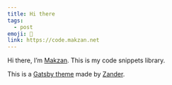 ```yaml
---
title: Hi there
tags:
  - post
emoji: 👋
link: https://code.makzan.net
---
```


Hi there, I’m [Makzan](https://makzan.net). This is my code snippets library.

This is a [Gatsby theme](https://zander.wtf/blog/code-notes-release) made by [Zander](https://zander.wtf).